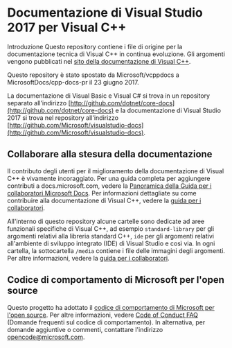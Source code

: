 # <a name="visual-studio-2017-documentation-for-visual-c"></a>Documentazione di Visual Studio 2017 per Visual C++

Introduzione Questo repository contiene i file di origine per la documentazione tecnica di Visual C++ in continua evoluzione. Gli argomenti vengono pubblicati nel [sito della documentazione di Visual C++](https://docs.microsoft.com/cpp).

Questo repository è stato spostato da Microsoft/vcppdocs a MicrosoftDocs/cpp-docs-pr il 23 giugno 2017.

La documentazione di Visual Basic e Visual C# si trova in un repository separato all'indirizzo [http://github.com/dotnet/core-docs](http://github.com/dotnet/core-docs) e la documentazione di Visual Studio 2017 si trova nel repository all'indirizzo [http://github.com/Microsoft/visualstudio-docs](http://github.com/Microsoft/visualstudio-docs).

## <a name="contributing-to-the-documentation"></a>Collaborare alla stesura della documentazione

Il contributo degli utenti per il miglioramento della documentazione di Visual C++ è vivamente incoraggiato. Per una guida completa per aggiungere contributi a docs.microsoft.com, vedere la [Panoramica della Guida per i collaboratori Microsoft Docs](https://docs.microsoft.com/contribute). Per informazioni dettagliate su come contribuire alla documentazione di Visual C++, vedere la [guida per i collaboratori](CONTRIBUTING.md).

All'interno di questo repository alcune cartelle sono dedicate ad aree funzionali specifiche di Visual C++, ad esempio `standard-library` per gli argomenti relativi alla libreria standard C++, `ide` per gli argomenti relativi all'ambiente di sviluppo integrato (IDE) di Visual Studio e così via. In ogni cartella, la sottocartella `/media` contiene i file delle immagini degli argomenti. Per altre informazioni, vedere la [guida per i collaboratori](CONTRIBUTING.md).

## <a name="microsoft-open-source-code-of-conduct"></a>Codice di comportamento di Microsoft per l'open source

Questo progetto ha adottato il [codice di comportamento di Microsoft per l'open source](https://opensource.microsoft.com/codeofconduct/). Per altre informazioni, vedere [Code of Conduct FAQ](https://opensource.microsoft.com/codeofconduct/faq/) (Domande frequenti sul codice di comportamento). In alternativa, per domande aggiuntive o commenti, contattare l'indirizzo [opencode@microsoft.com](mailto:opencode@microsoft.com).
